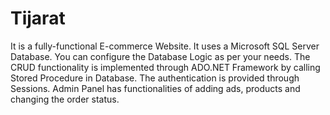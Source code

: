 # Tijarat
It is a fully-functional E-commerce Website. It uses a Microsoft SQL Server Database. You can configure the Database Logic as per your needs. The CRUD functionality is implemented through ADO.NET Framework by calling Stored Procedure in Database. The authentication is provided through Sessions. Admin Panel has functionalities of adding ads, products and changing the order status.
